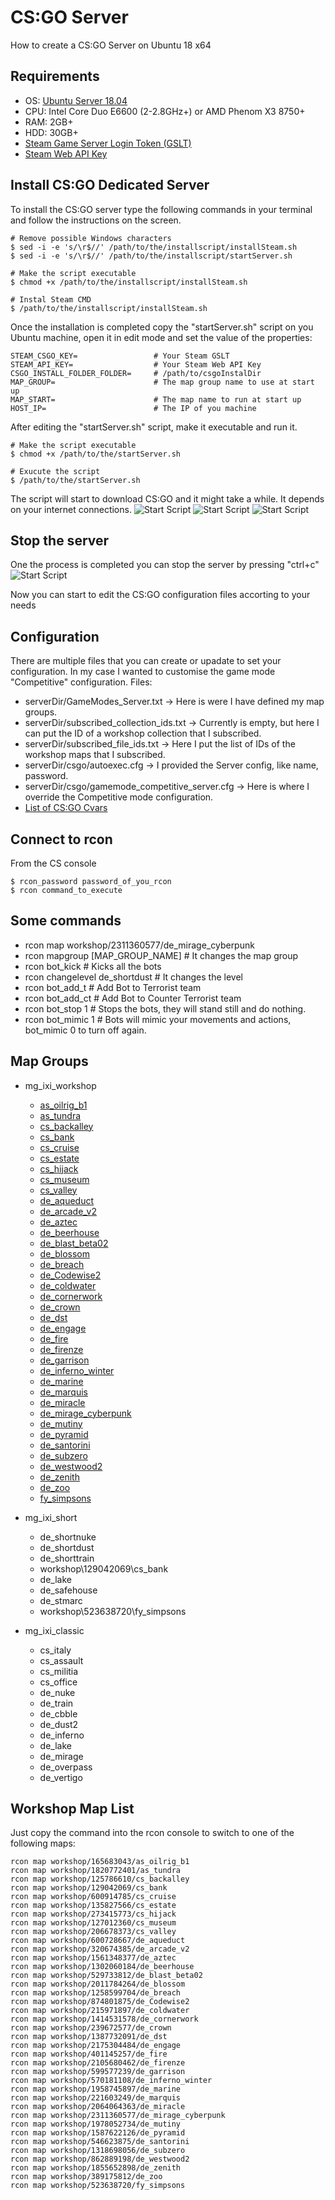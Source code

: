 # CS:GO Server

How to create a CS:GO Server on Ubuntu 18 x64

## Requirements

* OS: [Ubuntu Server 18.04](https://releases.ubuntu.com/18.04/ubuntu-18.04.5-live-server-amd64.iso)
* CPU: Intel Core Duo E6600 (2-2.8GHz+) or AMD Phenom X3 8750+
* RAM: 2GB+
* HDD: 30GB+
* [Steam Game Server Login Token (GSLT)](https://developer.valvesoftware.com/wiki/Counter-Strike:_Global_Offensive_Dedicated_Servers)
* [Steam Web API Key](https://developer.valvesoftware.com/wiki/CSGO_Workshop_For_Server_Operators)

## Install CS:GO Dedicated Server

To install the CS:GO server type the following commands in your terminal and follow the instructions on the screen.
~~~~
# Remove possible Windows characters
$ sed -i -e 's/\r$//' /path/to/the/installscript/installSteam.sh
$ sed -i -e 's/\r$//' /path/to/the/installscript/startServer.sh

# Make the script executable
$ chmod +x /path/to/the/installscript/installSteam.sh

# Instal Steam CMD
$ /path/to/the/installscript/installSteam.sh
~~~~
Once the installation is completed copy the "startServer.sh" script on you Ubuntu machine, open it in edit mode and set the value of the properties:
~~~~
STEAM_CSGO_KEY=                 # Your Steam GSLT
STEAM_API_KEY=                  # Your Steam Web API Key
CSGO_INSTALL_FOLDER_FOLDER=     # /path/to/csgoInstalDir
MAP_GROUP=                      # The map group name to use at start up
MAP_START=                      # The map name to run at start up
HOST_IP=                        # The IP of you machine
~~~~

After editing the "startServer.sh" script, make it executable and run it.
~~~~
# Make the script executable
$ chmod +x /path/to/the/startServer.sh

# Exucute the script
$ /path/to/the/startServer.sh
~~~~

The script will start to download CS:GO and it might take a while. It depends on your internet connections.
![Start Script](./Misc/Screenshots/1.png)
![Start Script](./Misc/Screenshots/2.png)
![Start Script](./Misc/Screenshots/3.png)

## Stop the server

One the process is completed you can stop the server by pressing "ctrl+c"
![Start Script](./Misc/Screenshots/4.png)

Now you can start to edit the CS:GO configuration files accorting to your needs

## Configuration

There are multiple files that you can create or upadate to set your configuration. In my case I wanted to customise the game mode "Competitive" configuration.
Files:
* serverDir/GameModes_Server.txt -> Here is were I have defined my map groups.
* serverDir/subscribed_collection_ids.txt -> Currently is empty, but here I can put the ID of a workshop collection that I subscribed.
* serverDir/subscribed_file_ids.txt -> Here I put the list of IDs of the workshop maps that I subscribed.
* serverDir/csgo/autoexec.cfg -> I provided the Server config, like name, password.
* serverDir/csgo/gamemode_competitive_server.cfg -> Here is where I override the Competitive mode configuration.
* [List of CS:GO Cvars](https://developer.valvesoftware.com/wiki/List_of_CS:GO_Cvars)

## Connect to rcon

From the CS console

~~~~
$ rcon_password password_of_you_rcon
$ rcon command_to_execute
~~~~

## Some commands

- rcon map workshop/2311360577/de_mirage_cyberpunk
- rcon mapgroup [MAP_GROUP_NAME] # It changes the map group
- rcon bot_kick # Kicks all the bots
- rcon changelevel de_shortdust # It changes the level
- rcon bot_add_t # Add Bot to Terrorist team
- rcon bot_add_ct # Add Bot to Counter Terrorist team
- rcon bot_stop 1 # Stops the bots, they will stand still and do nothing.
- rcon bot_mimic 1 # Bots will mimic your movements and actions, bot_mimic 0 to turn off again.

## Map Groups



* mg_ixi_workshop
    * [as_oilrig_b1](https://steamcommunity.com/sharedfiles/filedetails/?id=165683043)
    * [as_tundra](https://steamcommunity.com/sharedfiles/filedetails/?id=1820772401)
    * [cs_backalley](https://steamcommunity.com/sharedfiles/filedetails/?id=125786610)
    * [cs_bank](https://steamcommunity.com/sharedfiles/filedetails/?id=129042069)
    * [cs_cruise](https://steamcommunity.com/sharedfiles/filedetails/?id=600914785)
    * [cs_estate](https://steamcommunity.com/sharedfiles/filedetails/?id=135827566)
    * [cs_hijack](https://steamcommunity.com/sharedfiles/filedetails/?id=273415773)
    * [cs_museum](https://steamcommunity.com/sharedfiles/filedetails/?id=127012360)
    * [cs_valley](https://steamcommunity.com/sharedfiles/filedetails/?id=206678373)
    * [de_aqueduct](https://steamcommunity.com/sharedfiles/filedetails/?id=600728667)
    * [de_arcade_v2](https://steamcommunity.com/sharedfiles/filedetails/?id=320674385)
    * [de_aztec](https://steamcommunity.com/sharedfiles/filedetails/?id=1561348377)
    * [de_beerhouse](https://steamcommunity.com/sharedfiles/filedetails/?id=1302060184)
    * [de_blast_beta02](https://steamcommunity.com/sharedfiles/filedetails/?id=529733812)
    * [de_blossom](https://steamcommunity.com/sharedfiles/filedetails/?id=2011784264)
    * [de_breach](https://steamcommunity.com/sharedfiles/filedetails/?id=1258599704)
    * [de_Codewise2](https://steamcommunity.com/sharedfiles/filedetails/?id=874801875)
    * [de_coldwater](https://steamcommunity.com/sharedfiles/filedetails/?id=215971897)
    * [de_cornerwork](https://steamcommunity.com/sharedfiles/filedetails/?id=1414531578)
    * [de_crown](https://steamcommunity.com/sharedfiles/filedetails/?id=239672577)
    * [de_dst](https://steamcommunity.com/sharedfiles/filedetails/?id=1387732091)
    * [de_engage](https://steamcommunity.com/sharedfiles/filedetails/?id=2175304484)
    * [de_fire](https://steamcommunity.com/sharedfiles/filedetails/?id=401145257)
    * [de_firenze](https://steamcommunity.com/sharedfiles/filedetails/?id=2105680462)
    * [de_garrison](https://steamcommunity.com/sharedfiles/filedetails/?id=599577239)
    * [de_inferno_winter](https://steamcommunity.com/sharedfiles/filedetails/?id=570181108)
    * [de_marine](https://steamcommunity.com/sharedfiles/filedetails/?id=1958745897)
    * [de_marquis](https://steamcommunity.com/sharedfiles/filedetails/?id=221603249)
    * [de_miracle](https://steamcommunity.com/sharedfiles/filedetails/?id=2064064363)
    * [de_mirage_cyberpunk](https://steamcommunity.com/sharedfiles/filedetails/?id=2311360577)
    * [de_mutiny](https://steamcommunity.com/sharedfiles/filedetails/?id=1978052734)
    * [de_pyramid](https://steamcommunity.com/sharedfiles/filedetails/?id=1587622126)
    * [de_santorini](https://steamcommunity.com/sharedfiles/filedetails/?id=546623875)
    * [de_subzero](https://steamcommunity.com/sharedfiles/filedetails/?id=1318698056)
    * [de_westwood2](https://steamcommunity.com/sharedfiles/filedetails/?id=862889198)
    * [de_zenith](https://steamcommunity.com/sharedfiles/filedetails/?id=1855652898)
    * [de_zoo](https://steamcommunity.com/sharedfiles/filedetails/?id=389175812)
    * [fy_simpsons](https://steamcommunity.com/sharedfiles/filedetails/?id=523638720)
* mg_ixi_short
    * de_shortnuke
    * de_shortdust
    * de_shorttrain
    * workshop\129042069\cs_bank
    * de_lake
    * de_safehouse
    * de_stmarc
    * workshop\523638720\fy_simpsons

* mg_ixi_classic
    * cs_italy
    * cs_assault
    * cs_militia
    * cs_office
    * de_nuke
    * de_train
    * de_cbble
    * de_dust2
    * de_inferno
    * de_lake
    * de_mirage
    * de_overpass
    * de_vertigo


## Workshop Map List

Just copy the command into the rcon console to switch to one of the following maps:

~~~~
rcon map workshop/165683043/as_oilrig_b1
rcon map workshop/1820772401/as_tundra
rcon map workshop/125786610/cs_backalley
rcon map workshop/129042069/cs_bank
rcon map workshop/600914785/cs_cruise
rcon map workshop/135827566/cs_estate
rcon map workshop/273415773/cs_hijack
rcon map workshop/127012360/cs_museum
rcon map workshop/206678373/cs_valley
rcon map workshop/600728667/de_aqueduct
rcon map workshop/320674385/de_arcade_v2
rcon map workshop/1561348377/de_aztec
rcon map workshop/1302060184/de_beerhouse
rcon map workshop/529733812/de_blast_beta02
rcon map workshop/2011784264/de_blossom
rcon map workshop/1258599704/de_breach
rcon map workshop/874801875/de_Codewise2
rcon map workshop/215971897/de_coldwater
rcon map workshop/1414531578/de_cornerwork
rcon map workshop/239672577/de_crown
rcon map workshop/1387732091/de_dst
rcon map workshop/2175304484/de_engage
rcon map workshop/401145257/de_fire
rcon map workshop/2105680462/de_firenze
rcon map workshop/599577239/de_garrison
rcon map workshop/570181108/de_inferno_winter
rcon map workshop/1958745897/de_marine
rcon map workshop/221603249/de_marquis
rcon map workshop/2064064363/de_miracle
rcon map workshop/2311360577/de_mirage_cyberpunk
rcon map workshop/1978052734/de_mutiny
rcon map workshop/1587622126/de_pyramid
rcon map workshop/546623875/de_santorini
rcon map workshop/1318698056/de_subzero
rcon map workshop/862889198/de_westwood2
rcon map workshop/1855652898/de_zenith
rcon map workshop/389175812/de_zoo
rcon map workshop/523638720/fy_simpsons
~~~~
